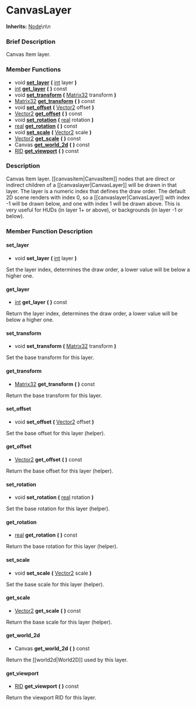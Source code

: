 #  CanvasLayer  
**Inherits:** [Node](class_node)\\n\\n
###  Brief Description  
Canvas Item layer.

###  Member Functions 
  * void  **[set_layer](#set_layer)**  **(** [int](class_int) layer  **)**
  * [int](class_int)  **[get_layer](#get_layer)**  **(** **)** const
  * void  **[set_transform](#set_transform)**  **(** [Matrix32](class_matrix32) transform  **)**
  * [Matrix32](class_matrix32)  **[get_transform](#get_transform)**  **(** **)** const
  * void  **[set_offset](#set_offset)**  **(** [Vector2](class_vector2) offset  **)**
  * [Vector2](class_vector2)  **[get_offset](#get_offset)**  **(** **)** const
  * void  **[set_rotation](#set_rotation)**  **(** [real](class_real) rotation  **)**
  * [real](class_real)  **[get_rotation](#get_rotation)**  **(** **)** const
  * void  **[set_scale](#set_scale)**  **(** [Vector2](class_vector2) scale  **)**
  * [Vector2](class_vector2)  **[get_scale](#get_scale)**  **(** **)** const
  * Canvas  **[get_world_2d](#get_world_2d)**  **(** **)** const
  * [RID](class_rid)  **[get_viewport](#get_viewport)**  **(** **)** const

###  Description  
Canvas Item layer. [[canvasitem|CanvasItem]] nodes that are direct or indirect children of a [[canvaslayer|CanvasLayer]] will be drawn in that layer. The layer is a numeric index that defines the draw order. The default 2D scene renders with index 0, so a [[canvaslayer|CanvasLayer]] with index -1 will be drawn below, and one with index 1 will be drawn above. This is very useful for HUDs (in layer 1+ or above), or backgrounds (in layer -1 or below).

###  Member Function Description  

#### <a name="set_layer">set_layer</a>
  * void  **set_layer**  **(** [int](class_int) layer  **)**

Set the layer index, determines the draw order, a lower value will be below a higher one.

#### <a name="get_layer">get_layer</a>
  * [int](class_int)  **get_layer**  **(** **)** const

Return the layer index, determines the draw order, a lower value will be below a higher one.

#### <a name="set_transform">set_transform</a>
  * void  **set_transform**  **(** [Matrix32](class_matrix32) transform  **)**

Set the base transform for this layer.

#### <a name="get_transform">get_transform</a>
  * [Matrix32](class_matrix32)  **get_transform**  **(** **)** const

Return the base transform for this layer.

#### <a name="set_offset">set_offset</a>
  * void  **set_offset**  **(** [Vector2](class_vector2) offset  **)**

Set the base offset for this layer (helper).

#### <a name="get_offset">get_offset</a>
  * [Vector2](class_vector2)  **get_offset**  **(** **)** const

Return the base offset for this layer (helper).

#### <a name="set_rotation">set_rotation</a>
  * void  **set_rotation**  **(** [real](class_real) rotation  **)**

Set the base rotation for this layer (helper).

#### <a name="get_rotation">get_rotation</a>
  * [real](class_real)  **get_rotation**  **(** **)** const

Return the base rotation for this layer (helper).

#### <a name="set_scale">set_scale</a>
  * void  **set_scale**  **(** [Vector2](class_vector2) scale  **)**

Set the base scale for this layer (helper).

#### <a name="get_scale">get_scale</a>
  * [Vector2](class_vector2)  **get_scale**  **(** **)** const

Return the base scale for this layer (helper).

#### <a name="get_world_2d">get_world_2d</a>
  * Canvas  **get_world_2d**  **(** **)** const

Return the [[world2d|World2D]] used by this layer.

#### <a name="get_viewport">get_viewport</a>
  * [RID](class_rid)  **get_viewport**  **(** **)** const

Return the viewport RID for this layer.
